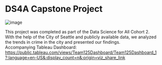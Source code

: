 # DS4A Capstone Project

![image](https://user-images.githubusercontent.com/21350592/177700403-2cd6356e-202d-402c-9b85-8589586806aa.png)

This project was completed as part of the Data Science for All Cohort 2. With the help of the City of Seattle and publicly available data, we analyzed the trends in crime in the city and presented our findings. 
<br> 
Accompanying Tableau Dashboard: https://public.tableau.com/views/Team125Dashboard/Team125Dashboard_1?:language=en-US&:display_count=n&:origin=viz_share_link
